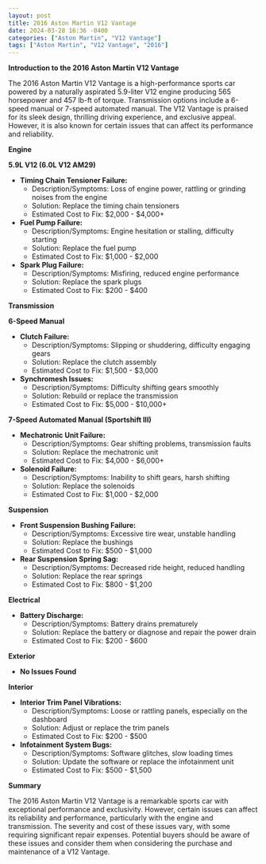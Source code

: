 ```yaml
---
layout: post
title: 2016 Aston Martin V12 Vantage
date: 2024-03-28 16:36 -0400
categories: ["Aston Martin", "V12 Vantage"]
tags: ["Aston Martin", "V12 Vantage", "2016"]
---
```

**Introduction to the 2016 Aston Martin V12 Vantage**

The 2016 Aston Martin V12 Vantage is a high-performance sports car powered by a naturally aspirated 5.9-liter V12 engine producing 565 horsepower and 457 lb-ft of torque. Transmission options include a 6-speed manual or 7-speed automated manual. The V12 Vantage is praised for its sleek design, thrilling driving experience, and exclusive appeal. However, it is also known for certain issues that can affect its performance and reliability.

**Engine**

**5.9L V12 (6.0L V12 AM29)**

* **Timing Chain Tensioner Failure:**
    * Description/Symptoms: Loss of engine power, rattling or grinding noises from the engine
    * Solution: Replace the timing chain tensioners
    * Estimated Cost to Fix: $2,000 - $4,000+
* **Fuel Pump Failure:**
    * Description/Symptoms: Engine hesitation or stalling, difficulty starting
    * Solution: Replace the fuel pump
    * Estimated Cost to Fix: $1,000 - $2,000
* **Spark Plug Failure:**
    * Description/Symptoms: Misfiring, reduced engine performance
    * Solution: Replace the spark plugs
    * Estimated Cost to Fix: $200 - $400

**Transmission**

**6-Speed Manual**

* **Clutch Failure:**
    * Description/Symptoms: Slipping or shuddering, difficulty engaging gears
    * Solution: Replace the clutch assembly
    * Estimated Cost to Fix: $1,500 - $3,000
* **Synchromesh Issues:**
    * Description/Symptoms: Difficulty shifting gears smoothly
    * Solution: Rebuild or replace the transmission
    * Estimated Cost to Fix: $5,000 - $10,000+

**7-Speed Automated Manual (Sportshift III)**

* **Mechatronic Unit Failure:**
    * Description/Symptoms: Gear shifting problems, transmission faults
    * Solution: Replace the mechatronic unit
    * Estimated Cost to Fix: $4,000 - $6,000+
* **Solenoid Failure:**
    * Description/Symptoms: Inability to shift gears, harsh shifting
    * Solution: Replace the solenoids
    * Estimated Cost to Fix: $1,000 - $2,000

**Suspension**

* **Front Suspension Bushing Failure:**
    * Description/Symptoms: Excessive tire wear, unstable handling
    * Solution: Replace the bushings
    * Estimated Cost to Fix: $500 - $1,000
* **Rear Suspension Spring Sag:**
    * Description/Symptoms: Decreased ride height, reduced handling
    * Solution: Replace the rear springs
    * Estimated Cost to Fix: $800 - $1,200

**Electrical**

* **Battery Discharge:**
    * Description/Symptoms: Battery drains prematurely
    * Solution: Replace the battery or diagnose and repair the power drain
    * Estimated Cost to Fix: $200 - $600

**Exterior**

* **No Issues Found**

**Interior**

* **Interior Trim Panel Vibrations:**
    * Description/Symptoms: Loose or rattling panels, especially on the dashboard
    * Solution: Adjust or replace the trim panels
    * Estimated Cost to Fix: $200 - $500
* **Infotainment System Bugs:**
    * Description/Symptoms: Software glitches, slow loading times
    * Solution: Update the software or replace the infotainment unit
    * Estimated Cost to Fix: $500 - $1,500

**Summary**

The 2016 Aston Martin V12 Vantage is a remarkable sports car with exceptional performance and exclusivity. However, certain issues can affect its reliability and performance, particularly with the engine and transmission. The severity and cost of these issues vary, with some requiring significant repair expenses. Potential buyers should be aware of these issues and consider them when considering the purchase and maintenance of a V12 Vantage.

